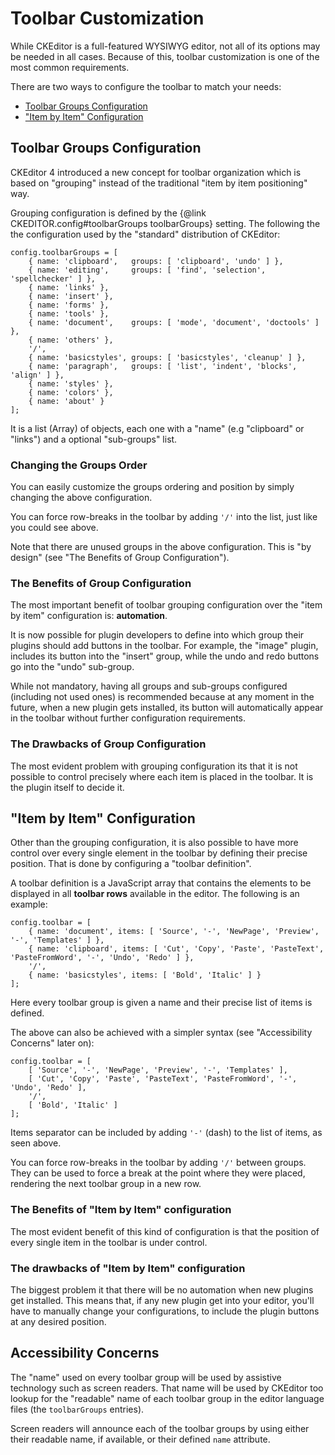 # Toolbar Customization

While CKEditor is a full-featured WYSIWYG editor, not all of its options
may be needed in all cases. Because of this, toolbar customization is
one of the most common requirements.

There are two ways to configure the toolbar to match your needs:

 * [Toolbar Groups Configuration](#!/guide/dev_toolbar-section-1)
 * ["Item by Item" Configuration](#!/guide/dev_toolbar-section-2)

## Toolbar Groups Configuration

CKEditor 4 introduced a new concept for toolbar organization which is based on "grouping" instead of the traditional "item by item positioning" way.

Grouping configuration is defined by the {@link CKEDITOR.config#toolbarGroups toolbarGroups} setting. The following the the configuration used by the "standard" distribution of CKEditor:

	config.toolbarGroups = [
		{ name: 'clipboard',   groups: [ 'clipboard', 'undo' ] },
		{ name: 'editing',     groups: [ 'find', 'selection', 'spellchecker' ] },
		{ name: 'links' },
		{ name: 'insert' },
		{ name: 'forms' },
		{ name: 'tools' },
		{ name: 'document',	   groups: [ 'mode', 'document', 'doctools' ] },
		{ name: 'others' },
		'/',
		{ name: 'basicstyles', groups: [ 'basicstyles', 'cleanup' ] },
		{ name: 'paragraph',   groups: [ 'list', 'indent', 'blocks', 'align' ] },
		{ name: 'styles' },
		{ name: 'colors' },
		{ name: 'about' }
	];

It is a list (Array) of objects, each one with a "name" (e.g "clipboard" or "links") and a optional "sub-groups" list.

### Changing the Groups Order

You can easily customize the groups ordering and position by simply changing the above configuration. 

You can force row-breaks in the toolbar by adding `'/'` into the list, just like you could see above.

Note that there are unused groups in the above configuration. This is "by design" (see "The Benefits of Group Configuration").

### The Benefits of Group Configuration

The most important benefit of toolbar grouping configuration over the "item by item" configuration is: **automation**.

It is now possible for plugin developers to define into which group their plugins should add buttons in the toolbar. For example, the "image" plugin, includes its button into the "insert" group, while the undo and redo buttons go into the "undo" sub-group.

While not mandatory, having all groups and sub-groups configured (including not used ones) is recommended because at any moment in the future, when a new plugin gets installed, its button will automatically appear in the toolbar without further configuration requirements.

### The Drawbacks of Group Configuration

The most evident problem with grouping configuration its that it is not possible to control precisely where each item is placed in the toolbar. It is the plugin itself to decide it.

## "Item by Item" Configuration

Other than the grouping configuration, it is also possible to have more control over every single element in the toolbar by defining their precise position. That is done by configuring a "toolbar definition".

A toolbar definition is a JavaScript array that contains the elements to
be displayed in all **toolbar rows** available in the editor. The following is an example:

	config.toolbar = [
		{ name: 'document', items: [ 'Source', '-', 'NewPage', 'Preview', '-', 'Templates' ] },
		{ name: 'clipboard', items: [ 'Cut', 'Copy', 'Paste', 'PasteText', 'PasteFromWord', '-', 'Undo', 'Redo' ] },
		'/',
		{ name: 'basicstyles', items: [ 'Bold', 'Italic' ] }
	];

Here every toolbar group is given a name and their precise list of items is defined.

The above can also be achieved with a simpler syntax (see "Accessibility Concerns" later on):

	config.toolbar = [
		[ 'Source', '-', 'NewPage', 'Preview', '-', 'Templates' ],
		[ 'Cut', 'Copy', 'Paste', 'PasteText', 'PasteFromWord', '-', 'Undo', 'Redo' ],
		'/',
		[ 'Bold', 'Italic' ]
	];

Items separator can be included by adding `'-'` (dash) to the list of items, as seen above.

You can force row-breaks in the toolbar by adding `'/'` between groups. They can be used to force a
break at the point where they were placed, rendering the next toolbar
group in a new row. 

### The Benefits of "Item by Item" configuration

The most evident benefit of this kind of configuration is that the position of every single item in the toolbar is under control.

### The drawbacks of "Item by Item" configuration

The biggest problem it that there will be no automation when new plugins get installed. This means that, if any new plugin get into your editor, you'll have to manually change your configurations, to include the plugin buttons at any desired position.

## Accessibility Concerns

The "name" used on every toolbar group will be used by assistive technology such as screen
readers. That name will be used by CKEditor too lookup for the "readable" name of each toolbar group in the editor language files (the `toolbarGroups` entries).

Screen readers will announce each of the toolbar groups by using either their readable name, if available, or their defined `name` attribute.

